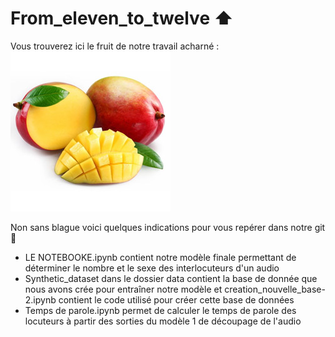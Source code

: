 # From_eleven_to_twelve :arrow_up:
Vous trouverez ici le fruit de notre travail acharné :    
![alt text](https://github.com/Louisedubois/From_eleven_to_twelve/blob/main/mangue.jpg)

Non sans blague voici quelques indications pour vous repérer dans notre git :kiss:
- LE NOTEBOOKE.ipynb contient notre modèle finale permettant de déterminer le nombre et le sexe des interlocuteurs d'un audio 
- Synthetic_dataset dans le dossier data contient la base de donnée que nous avons crée pour entraîner notre modèle et creation_nouvelle_base-2.ipynb contient le code utilisé pour créer cette base de données 
- Temps de parole.ipynb permet de calculer le temps de parole des locuteurs à partir des sorties du modèle 1 de découpage de l'audio 
